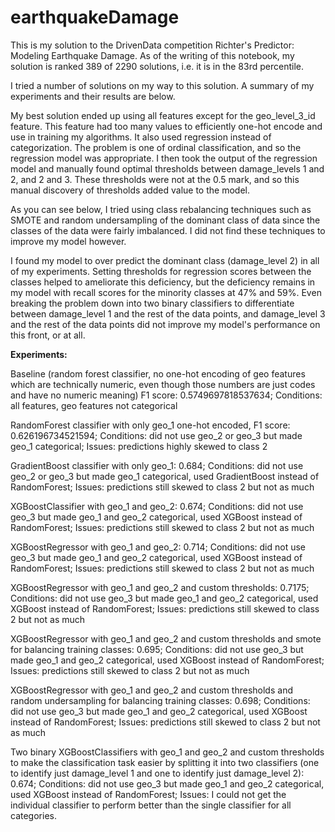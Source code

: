 # earthquakeDamage

This is my solution to the DrivenData competition Richter's Predictor: Modeling Earthquake Damage. As of the writing of this notebook, my solution is ranked 389 of 2290 solutions, i.e. it is in the 83rd percentile.

I tried a number of solutions on my way to this solution. A summary of my experiments and their results are below.

My best solution ended up using all features except for the geo_level_3_id feature. This feature had too many values to efficiently one-hot encode and use in training my algorithms. It also used regression instead of categorization. The problem is one of ordinal classification, and so the regression model was appropriate. I then took the output of the regression model and manually found optimal thresholds between damage_levels 1 and 2, and 2 and 3. These thresholds were not at the 0.5 mark, and so this manual discovery of thresholds added value to the model.

As you can see below, I tried using class rebalancing techniques such as SMOTE and random undersampling of the dominant class of data since the classes of the data were fairly imbalanced. I did not find these techniques to improve my model however.

I found my model to over predict the dominant class (damage_level 2) in all of my experiments. Setting thresholds for regression scores between the classes helped to ameliorate this deficiency, but the deficiency remains in my model with recall scores for the minority classes at 47% and 59%. Even breaking the problem down into two binary classifiers to differentiate between damage_level 1 and the rest of the data points, and damage_level 3 and the rest of the data points did not improve my model's performance on this front, or at all.


**Experiments:**

Baseline (random forest classifier, no one-hot encoding of geo features which are technically numeric, even though those numbers are just codes and have no numeric meaning) F1 score: 0.5749697818537634; Conditions: all features, geo features not categorical

RandomForest classifier with only geo_1 one-hot encoded, F1 score: 0.626196734521594; Conditions: did not use geo_2 or geo_3 but made geo_1 categorical; Issues: predictions highly skewed to class 2

GradientBoost classifier with only geo_1: 0.684; Conditions: did not use geo_2 or geo_3 but made geo_1 categorical, used GradientBoost instead of RandomForest; Issues: predictions still skewed to class 2 but not as much

XGBoostClassifier with geo_1 and geo_2: 0.674; Conditions: did not use geo_3 but made geo_1 and geo_2 categorical, used XGBoost instead of RandomForest; Issues: predictions still skewed to class 2 but not as much

XGBoostRegressor with geo_1 and geo_2: 0.714; Conditions: did not use geo_3 but made geo_1 and geo_2 categorical, used XGBoost instead of RandomForest; Issues: predictions still skewed to class 2 but not as much

XGBoostRegressor with geo_1 and geo_2 and custom thresholds: 0.7175; Conditions: did not use geo_3 but made geo_1 and geo_2 categorical, used XGBoost instead of RandomForest; Issues: predictions still skewed to class 2 but not as much

XGBoostRegressor with geo_1 and geo_2 and custom thresholds and smote for balancing training classes: 0.695; Conditions: did not use geo_3 but made geo_1 and geo_2 categorical, used XGBoost instead of RandomForest; Issues: predictions still skewed to class 2 but not as much

XGBoostRegressor with geo_1 and geo_2 and custom thresholds and random undersampling for balancing training classes: 0.698; Conditions: did not use geo_3 but made geo_1 and geo_2 categorical, used XGBoost instead of RandomForest; Issues: predictions still skewed to class 2 but not as much

Two binary XGBoostClassifiers with geo_1 and geo_2 and custom thresholds to make the classification task easier by splitting it into two classifiers (one to identify just damage_level 1 and one to identify just damage_level 2): 0.674; Conditions: did not use geo_3 but made geo_1 and geo_2 categorical, used XGBoost instead of RandomForest; Issues: I could not get the individual classifier to perform better than the single classifier for all categories.
